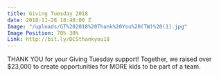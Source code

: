 ```yaml
---
title: Giving Tuesday 2018
date: 2018-11-28 18:48:00 Z
Image: "/uploads/GT%202018%20Thank%20You%20(TW)%20(1).jpg"
Image Position: 70% 30%
Link: http://bit.ly/DCSthankyou18
---
```


THANK YOU for your Giving Tuesday support! Together, we raised over $23,000 to create opportunities for MORE kids to be part of a team.